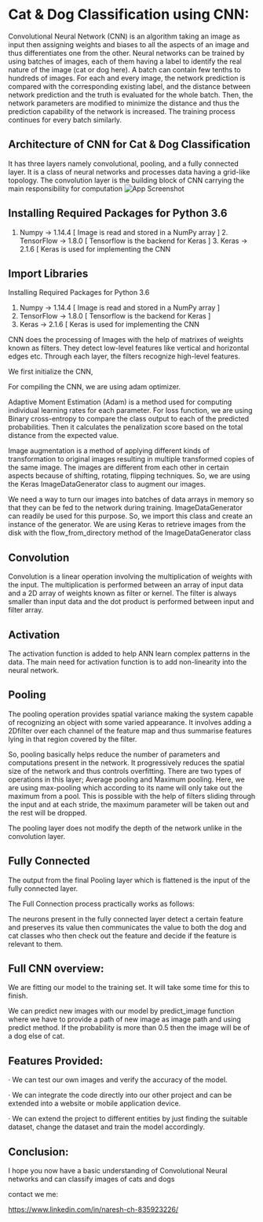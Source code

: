 
# Cat & Dog Classification using CNN:

Convolutional Neural Network (CNN) is an algorithm taking an image as input then assigning weights and biases to all the aspects of an image and thus differentiates one from the other. Neural networks can be trained by using batches of images, each of them having a label to identify the real nature of the image (cat or dog here). A batch can contain few tenths to hundreds of images. For each and every image, the network prediction is compared with the corresponding existing label, and the distance between network prediction and the truth is evaluated for the whole batch. Then, the network parameters are modified to minimize the distance and thus the prediction capability of the network is increased. The training process continues for every batch similarly.

## Architecture of CNN for Cat & Dog Classification

It has three layers namely convolutional, pooling, and a fully connected layer. It is a class of neural networks and processes data having a grid-like topology. The convolution layer is the building block of CNN carrying the main responsibility for computation
![App Screenshot](https://www.researchgate.net/profile/Muhammad-Aamir-28/publication/336304381/figure/fig1/AS:812484013326338@1570722692740/A-simplified-CNN-architecture-for-dog-Classification.ppm)





## Installing Required Packages for Python 3.6

1. Numpy -> 1.14.4 [ Image is read and stored in a NumPy array ] 2. TensorFlow -> 1.8.0 [ Tensorflow is the backend for Keras ] 3. Keras -> 2.1.6 [ Keras is used for implementing the CNN 

## Import Libraries

Installing Required Packages for Python 3.6
1. Numpy -> 1.14.4 [ Image is read and stored in a NumPy array ] 
2. TensorFlow -> 1.8.0 [ Tensorflow is the backend for Keras ] 
3. Keras -> 2.1.6 [ Keras is used for implementing the CNN

CNN does the processing of Images with the help of matrixes of weights known as filters. They detect low-level features like vertical and horizontal edges etc. Through each layer, the filters recognize high-level features.

We first initialize the CNN,

For compiling the CNN, we are using adam optimizer.

Adaptive Moment Estimation (Adam) is a method used for computing individual learning rates for each parameter. For loss function, we are using Binary cross-entropy to compare the class output to each of the predicted probabilities. Then it calculates the penalization score based on the total distance from the expected value.

Image augmentation is a method of applying different kinds of transformation to original images resulting in multiple transformed copies of the same image. The images are different from each other in certain aspects because of shifting, rotating, flipping techniques. So, we are using the Keras ImageDataGenerator class to augment our images.

We need a way to turn our images into batches of data arrays in memory so that they can be fed to the network during training. ImageDataGenerator can readily be used for this purpose. So, we import this class and create an instance of the generator. We are using Keras to retrieve images from the disk with the flow_from_directory method of the ImageDataGenerator class
## Convolution

Convolution is a linear operation involving the multiplication of weights with the input. The multiplication is performed between an array of input data and a 2D array of weights known as filter or kernel. The filter is always smaller than input data and the dot product is performed between input and filter array.

## Activation

The activation function is added to help ANN learn complex patterns in the data. The main need for activation function is to add non-linearity into the neural network.

## Pooling

The pooling operation provides spatial variance making the system capable of recognizing an object with some varied appearance. It involves adding a 2Dfilter over each channel of the feature map and thus summarise features lying in that region covered by the filter.

So, pooling basically helps reduce the number of parameters and computations present in the network. It progressively reduces the spatial size of the network and thus controls overfitting. There are two types of operations in this layer; Average pooling and Maximum pooling. Here, we are using max-pooling which according to its name will only take out the maximum from a pool. This is possible with the help of filters sliding through the input and at each stride, the maximum parameter will be taken out and the rest will be dropped.

The pooling layer does not modify the depth of the network unlike in the convolution layer.

## Fully Connected

The output from the final Pooling layer which is flattened is the input of the fully connected layer.

The Full Connection process practically works as follows:

The neurons present in the fully connected layer detect a certain feature and preserves its value then communicates the value to both the dog and cat classes who then check out the feature and decide if the feature is relevant to them.

## Full CNN overview:

We are fitting our model to the training set. It will take some time for this to finish.

We can predict new images with our model by predict_image function where we have to provide a path of new image as image path and using predict method. If the probability is more than 0.5 then the image will be of a dog else of cat.

## Features Provided:
· We can test our own images and verify the accuracy of the model.

· We can integrate the code directly into our other project and can be extended into a website or mobile application device.

· We can extend the project to different entities by just finding the suitable dataset, change the dataset and train the model accordingly.

## Conclusion:
I hope you now have a basic understanding of Convolutional Neural networks and can classify images of cats and dogs

contact we me:




https://www.linkedin.com/in/naresh-ch-835923226/

